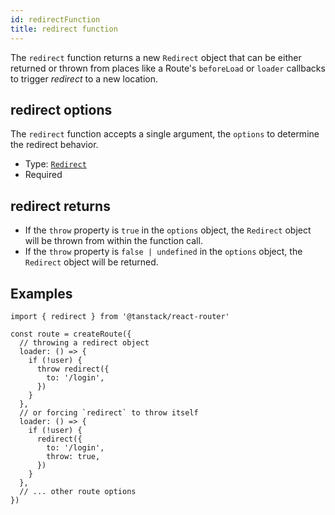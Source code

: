 ```yaml
---
id: redirectFunction
title: redirect function
---
```


The `redirect` function returns a new `Redirect` object that can be either returned or thrown from places like a Route's `beforeLoad` or `loader` callbacks to trigger *redirect* to a new location.

## redirect options

The `redirect` function accepts a single argument, the `options` to determine the redirect behavior.

- Type: [`Redirect`](./api/router/RedirectType)
- Required

## redirect returns

- If the `throw` property is `true` in the `options` object, the `Redirect` object will be thrown from within the function call.
- If the `throw` property is `false | undefined` in the `options` object, the `Redirect` object will be returned.

## Examples

```tsx
import { redirect } from '@tanstack/react-router'

const route = createRoute({
  // throwing a redirect object
  loader: () => {
    if (!user) {
      throw redirect({
        to: '/login',
      })
    }
  },
  // or forcing `redirect` to throw itself
  loader: () => {
    if (!user) {
      redirect({
        to: '/login',
        throw: true,
      })
    }
  },
  // ... other route options
})
```
